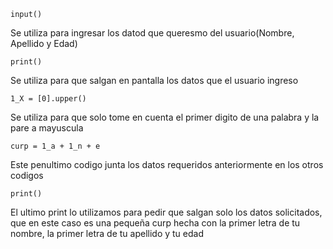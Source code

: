 ```
input()
```
Se utiliza para ingresar los datod que queresmo del usuario(Nombre, Apellido y Edad)
```
print()
```
Se utiliza para que salgan en pantalla los datos que el usuario ingreso
```
1_X = [0].upper()
```
Se utiliza para que solo tome en cuenta el primer digito de una palabra y la pare a mayuscula
```
curp = 1_a + 1_n + e
```
Este penultimo codigo junta los datos requeridos anteriormente en los otros codigos
```
print()
```
El ultimo print lo utilizamos para pedir que salgan solo los datos solicitados, que en este caso es una pequeña curp hecha con la primer letra de tu nombre, la primer letra de tu apellido y tu edad

